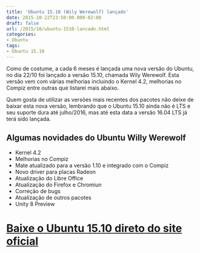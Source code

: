 ```yaml
---
title: 'Ubuntu 15.10 (Wily Werewolf) lançado'
date: 2015-10-22T23:50:00.000-02:00
draft: false
url: /2015/10/ubuntu-1510-lancado.html
categories:
- Ubuntu
tags: 
- Ubuntu 15.10
---
```


  
Como de costume, a cada 6 meses é lançada uma nova versão do Ubuntu, no dia 22/10 foi lançado a versão 15.10, chamada Wily Werewolf. Esta versão vem com várias melhorias incluindo o Kernel 4.2, melhorias no Compiz entre outras que listarei mais abaixo.  

  
Quem gosta de utilizar as versões mais recentes dos pacotes não deixe de baixar esta nova versão, lembrando que o Ubuntu 15.10 ainda não é LTS e seu suporte dura até julho/2016, mas até esta data a versão 16.04 LTS já terá sido lançada.

  

Algumas novidades do Ubuntu Willy Werewolf
------------------------------------------

*   Kernel 4.2
*   Melhorias no Compiz
*   Mate atualizado para a versão 1.10 e integrado com o Compiz
*   Novo driver para placas Radeon
*   Atualização do Libre Office
*   Atualização do Firefox e Chromiun
*   Correção de bugs
*   Atualização de outros pacotes
*   Unity 8 Preview

[Baixe o Ubuntu 15.10 direto do site oficial](http://www.ubuntu.com/download/desktop/thank-you?country=BR&version=15.10&architecture=amd64)
===========================================================================================================================================
